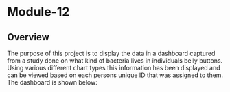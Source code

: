 # Module-12
## Overview
The purpose of this project is to display the data in a dashboard captured from a study done on what kind of bacteria lives in individuals belly buttons. Using various different chart types this information has been displayed and can be viewed based on each persons unique ID that was assigned to them. The dashboard is shown below:

